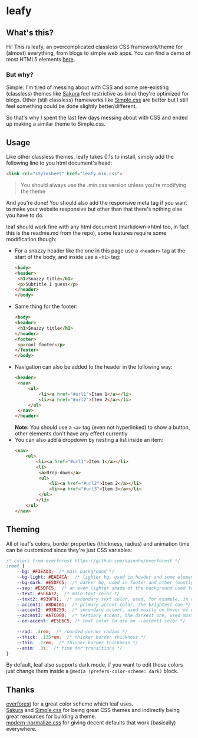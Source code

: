 # leafy
## What's this?
Hi! This is leafy, an overcomplicated classless CSS framework/theme for (almost) everything, from blogs to simple web apps.
You can find a demo of most HTML5 elements [here](demo.html).
### But why?
Simple: I'm tired of messing about with CSS and some pre-existing (classless) themes like [Sakura](https://github.com/oxalorg/sakura) feel restrictive as (imo) they're optimized for blogs. Other (still classless) frameworks like [Simple.css](https://simplecss.org) are better but I still feel something could be done slightly better/different.

So that's why I spent the last few days messing about with CSS and ended up making a similar theme to Simple.css.

## Usage
Like other classless themes, leafy takes 0.1s to install, simply add the following line to you html document's head:
```html
<link rel="stylesheet" href="leafy.min.css">
```
> You should always use the .min.css version unless you're modifying the theme

And you're done! You should also add the responsive meta tag if you want to make your website responsive but other than that there's nothing else you have to do.

leaf should work fine with any html document (markdown->html too, in fact this is the readme.md from the repo), some features require some modification though:
- For a snazzy header like the one in this page use a `<header>` tag at the start of the body, and inside use a `<h1>` tag:
  ```html
  <body>  
  <header>  
   <h1>Snazzy title</h1>  
   <p>Subtitle I guess</p>  
  </header>  
  </body>
  ``` 
- Same thing for the footer:
  ```html
  <body>  
  <header>  
   <h1>Snazzy title</h1>
  </header>  
  <footer>  
   <p>cool footer</p>  
  </footer>  
  </body>
  ``` 
- Navigation can also be added to the header in the following way:
  ```html
  <header>  
   <nav> 
       <ul>
           <li><a href="#url1">Item 1</a></li>
           <li><a href="#url2">Item 2</a></li>
       </ul>
   </nav>
  </header>
  ``` 
  **Note:** You should use a `<a>` tag (even not hyperlinked) to show a button, other elements don't have any effect currently
- You can also add a dropdown by nesting a list inside an item:
  ```html
  <nav>
      <ul>
          <li><a href="#url1">Item 1</a></li>
          <li>  
           <a>Drop-down</a>  
           <ul>
               <li><a href="#url2">Item 2</a></li>
               <li><a href="#url3">Item 3</a></li>
           </ul>
          </li>
      </ul>
  </nav>
  ``` 

## Theming
All of leaf's colors, border properties (thickness, radius) and animation time can be customized since they're just CSS variables:
```css
/* colors from everforest https://github.com/sainnhe/everforest */
:root {
    --bg: #F3EAD3;  /* main background */
    --bg-light: #EAE4CA;  /* lighter bg, used in header and some elements (mainly text) */
    --bg-dark: #E5DFC5;  /* darker bg, used in footer and other (mostly input) elements */
    --sep: #E5DFC5;  /* an even lighter shade of the background used for borders */
    --text: #5C6A72;  /* main text color */
    --text2: #939F91;  /* secondary text color, used, for example, in disabled elements */
    --accent1: #8DA101;  /* primary accent color, the brightest one */
    --accent2: #93B259;  /* secondary accent, used mostly on hover of elements */
    --accent3: #A7C080;  /* tertiary accent, the darkest one, used mostly when elements are clicked */
    --on-accent: #E5E6C5; /* text color to use on --accent1 color */

    --rad: .4rem;  /* rounded corner radius */
    --thick: .135rem;  /* thicker border thickness */
    --thin: .1rem;  /* thinner border thickness */
    --anim: .3s;  /* time for transitions */
}  
```
By default, leaf also supports dark mode, if you want to edit those colors just change them inside a `@media (prefers-color-scheme: dark)` block.


## Thanks
[everforest](https://github.com/sainnhe/everforest) for a great color scheme which leaf uses.  
[Sakura](https://github.com/oxalorg/sakura) and [Simple.css](https://simplecss.org) for being great CSS themes and indirectly being great resources for building a theme.  
[modern-normalize.css](https://github.com/sindresorhus/modern-normalize) for giving decent defaults that work (basically) everywhere.

